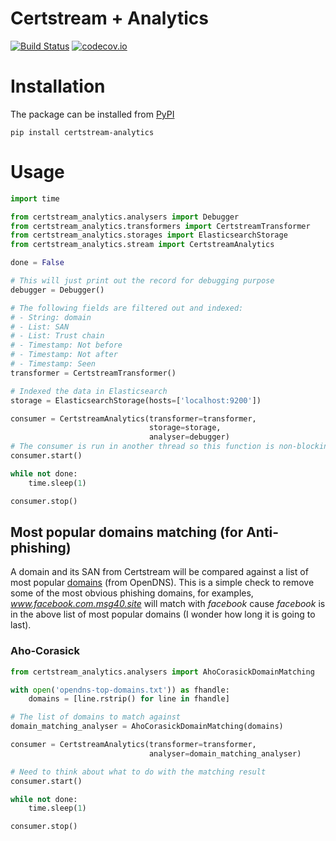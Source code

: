 # Certstream + Analytics

[![Build Status](https://travis-ci.org/huydhn/certstream-analytics.svg?branch=master)](https://travis-ci.org/huydhn/certstream-analytics)
[![codecov.io](https://codecov.io/gh/huydhn/certstream-analytics/master.svg)](http://codecov.io/gh/huydhn/certstream-analytics?branch=master)


# Installation

The package can be installed from
[PyPI](https://pypi.org/project/certstream-analytics)

```
pip install certstream-analytics
```

# Usage

```python
import time

from certstream_analytics.analysers import Debugger
from certstream_analytics.transformers import CertstreamTransformer
from certstream_analytics.storages import ElasticsearchStorage
from certstream_analytics.stream import CertstreamAnalytics

done = False

# This will just print out the record for debugging purpose
debugger = Debugger()

# The following fields are filtered out and indexed:
# - String: domain
# - List: SAN
# - List: Trust chain
# - Timestamp: Not before
# - Timestamp: Not after
# - Timestamp: Seen
transformer = CertstreamTransformer()

# Indexed the data in Elasticsearch
storage = ElasticsearchStorage(hosts=['localhost:9200'])

consumer = CertstreamAnalytics(transformer=transformer,
                               storage=storage,
                               analyser=debugger)
# The consumer is run in another thread so this function is non-blocking
consumer.start()

while not done:
    time.sleep(1)

consumer.stop()
```

## Most popular domains matching (for Anti-phishing)

A domain and its SAN from Certstream will be compared against a list of
most popular [domains](https://github.com/opendns/public-domain-lists)
(from OpenDNS).  This is a simple check to remove some of the most
obvious phishing domains, for examples, *www.facebook.com.msg40.site*
will match with *facebook* cause *facebook* is in the above list of most
popular domains (I wonder how long it is going to last).

### Aho-Corasick

```python
from certstream_analytics.analysers import AhoCorasickDomainMatching

with open('opendns-top-domains.txt')) as fhandle:
    domains = [line.rstrip() for line in fhandle]

# The list of domains to match against
domain_matching_analyser = AhoCorasickDomainMatching(domains)

consumer = CertstreamAnalytics(transformer=transformer,
                               analyser=domain_matching_analyser)

# Need to think about what to do with the matching result
consumer.start()

while not done:
    time.sleep(1)

consumer.stop()
```
